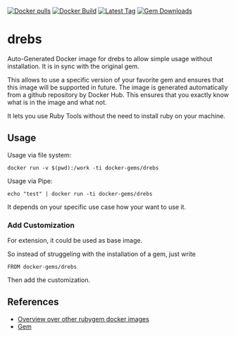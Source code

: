 [![Docker pulls](https://img.shields.io/docker/pulls/rubygem/drebs.svg)](https://hub.docker.com/r/rubygem/drebs/)
[![Docker Build](https://img.shields.io/docker/automated/rubygem/drebs.svg)](https://hub.docker.com/r/rubygem/drebs/)
[![Latest Tag](https://img.shields.io/github/tag/docker-rubygem/drebs.svg)](https://hub.docker.com/r/rubygem/drebs/)
[![Gem Downloads](https://img.shields.io/gem/dt/drebs.svg)](https://rubygems.org/gems/drebs/)
# drebs

Auto-Generated Docker image for drebs to allow simple usage without installation.
It is in sync with the original gem.

This allows to use a specific version of your favorite gem and ensures that this image will be supported in future.
The image is generated automatically from a github repository by Docker Hub.
This ensures that you exactly know what is in the image and what not.

It lets you use Ruby Tools without the need to install ruby on your machine.

## Usage

Usage via file system:

`docker run -v $(pwd):/work -ti docker-gems/drebs`

Usage via Pipe:

`echo "test" | docker run -ti docker-gems/drebs`

It depends on your specific use case how your want to use it.

### Add Customization

For extension, it could be used as base image.

So instead of struggeling with the installation of a gem, just write

`FROM docker-gems/drebs`

Then add the customization.

## References

 - [Overview over other rubygem docker images](https://github.com/thinkbot/docker-rubygem)
 - [Gem](https://rubygems.org/gems/drebs/)
